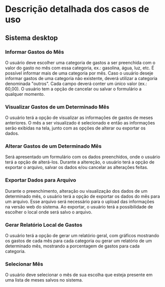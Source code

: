 # Descrição detalhada dos casos de uso

## Sistema desktop

### Informar Gastos do Mês
	
O usuário deve escolher uma categoria de gastos a ser preenchida com o valor do gasto no mês com essa categoria, ex.: gasolina, água, luz, etc. É possível informar mais de uma categoria por mês. Caso o usuário deseje informar gastos de uma categoria não existente, deverá utilizar a categoria denominada "outros". Cada campo deverá conter um único valor (ex.: 60,00). O usuário tem a opção de cancelar ou salvar o formulário a qualquer momento.

### Visualizar Gastos de um Determinado Mês

O usuário terá a opção de visualizar as informações de gastos de meses anteriores. O mês a ser visualizado é selecionado e então as informações serão exibidas na tela, junto com as opções de alterar ou exportar os dados.

### Alterar Gastos de um Determinado Mês

Será apresentado um formulário com os dados preenchidos, onde o usuário terá a opção de alterá-los. Durante a altereção, o usuário terá a opção de exportar o arquivo, salvar os dados e/ou cancelar as alterações feitas.

### Exportar Dados para Arquivo

Durante o preenchimento, alteração ou visualização dos dados de um determinado mês, o usuário terá a opção de exportar os dados do mês para um arquivo. Esse arquivo será necessário para o upload das informações na versão web do sistema. Ao exportar, o usuário terá a possibilidade de escolher o local onde será salvo o arquivo.

### Gerar Relatório Local de Gastos

O usuário terá a opção de gerar um relatório geral, com gráficos mostrando os gastos de cada mês para cada categoria ou gerar um relatório de um determinado mês, mostrando a porcentagem de gastos para cada categoria.

### Selecionar Mês

O usuário deve selecionar o mês de sua escolha que esteja presente em uma lista de meses salvos no sistema.
